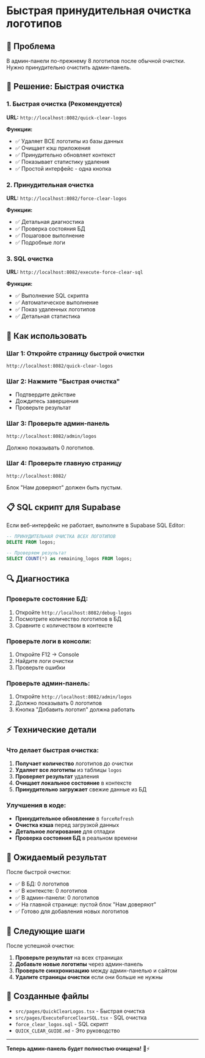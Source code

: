 # Быстрая принудительная очистка логотипов

## 🎯 Проблема
В админ-панели по-прежнему 8 логотипов после обычной очистки. Нужно принудительно очистить админ-панель.

## 🚀 Решение: Быстрая очистка

### 1. Быстрая очистка (Рекомендуется)
**URL:** `http://localhost:8082/quick-clear-logos`

**Функции:**
- ✅ Удаляет ВСЕ логотипы из базы данных
- ✅ Очищает кэш приложения
- ✅ Принудительно обновляет контекст
- ✅ Показывает статистику удаления
- ✅ Простой интерфейс - одна кнопка

### 2. Принудительная очистка
**URL:** `http://localhost:8082/force-clear-logos`

**Функции:**
- ✅ Детальная диагностика
- ✅ Проверка состояния БД
- ✅ Пошаговое выполнение
- ✅ Подробные логи

### 3. SQL очистка
**URL:** `http://localhost:8082/execute-force-clear-sql`

**Функции:**
- ✅ Выполнение SQL скрипта
- ✅ Автоматическое выполнение
- ✅ Показ удаленных логотипов
- ✅ Детальная статистика

## 🔧 Как использовать

### Шаг 1: Откройте страницу быстрой очистки
```
http://localhost:8082/quick-clear-logos
```

### Шаг 2: Нажмите "Быстрая очистка"
- Подтвердите действие
- Дождитесь завершения
- Проверьте результат

### Шаг 3: Проверьте админ-панель
```
http://localhost:8082/admin/logos
```
Должно показывать 0 логотипов.

### Шаг 4: Проверьте главную страницу
```
http://localhost:8082/
```
Блок "Нам доверяют" должен быть пустым.

## 📋 SQL скрипт для Supabase

Если веб-интерфейс не работает, выполните в Supabase SQL Editor:

```sql
-- ПРИНУДИТЕЛЬНАЯ ОЧИСТКА ВСЕХ ЛОГОТИПОВ
DELETE FROM logos;

-- Проверяем результат
SELECT COUNT(*) as remaining_logos FROM logos;
```

## 🔍 Диагностика

### Проверьте состояние БД:
1. Откройте `http://localhost:8082/debug-logos`
2. Посмотрите количество логотипов в БД
3. Сравните с количеством в контексте

### Проверьте логи в консоли:
1. Откройте F12 → Console
2. Найдите логи очистки
3. Проверьте ошибки

### Проверьте админ-панель:
1. Откройте `http://localhost:8082/admin/logos`
2. Должно показывать 0 логотипов
3. Кнопка "Добавить логотип" должна работать

## ⚡ Технические детали

### Что делает быстрая очистка:
1. **Получает количество** логотипов до очистки
2. **Удаляет все логотипы** из таблицы `logos`
3. **Проверяет результат** удаления
4. **Очищает локальное состояние** в контексте
5. **Принудительно загружает** свежие данные из БД

### Улучшения в коде:
- **Принудительное обновление** в `forceRefresh`
- **Очистка кэша** перед загрузкой данных
- **Детальное логирование** для отладки
- **Проверка состояния БД** в реальном времени

## 🎉 Ожидаемый результат

После быстрой очистки:
- ✅ В БД: 0 логотипов
- ✅ В контексте: 0 логотипов  
- ✅ В админ-панели: 0 логотипов
- ✅ На главной странице: пустой блок "Нам доверяют"
- ✅ Готово для добавления новых логотипов

## 🚀 Следующие шаги

После успешной очистки:

1. **Проверьте результат** на всех страницах
2. **Добавьте новые логотипы** через админ-панель
3. **Проверьте синхронизацию** между админ-панелью и сайтом
4. **Удалите страницы очистки** если они больше не нужны

## 📁 Созданные файлы

- `src/pages/QuickClearLogos.tsx` - Быстрая очистка
- `src/pages/ExecuteForceClearSQL.tsx` - SQL очистка
- `force_clear_logos.sql` - SQL скрипт
- `QUICK_CLEAR_GUIDE.md` - Это руководство

---

**Теперь админ-панель будет полностью очищена!** 🧹⚡
